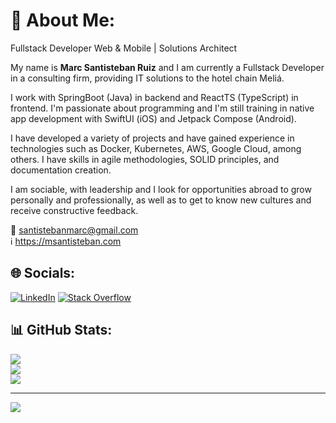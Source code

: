 # 🌟 About Me:

Fullstack Developer Web & Mobile | Solutions Architect

My name is **Marc Santisteban Ruiz** and I am currently a Fullstack Developer in a consulting firm, providing IT solutions to the hotel chain Meliá.
 
I work with SpringBoot (Java) in backend and ReactTS (TypeScript) in frontend. I'm passionate about programming and I'm still training in native app development with SwiftUI (iOS) and Jetpack Compose (Android).
 
I have developed a variety of projects and have gained experience in technologies such as Docker, Kubernetes, AWS, Google Cloud, among others. I have skills in agile methodologies, SOLID principles, and documentation creation.
 
I am sociable, with leadership and I look for opportunities abroad to grow personally and professionally, as well as to get to know new cultures and receive constructive feedback.

📩 santistebanmarc@gmail.com <br/>
ℹ️ https://msantisteban.com

## 🌐 Socials:

[![LinkedIn](https://img.shields.io/badge/LinkedIn-%230077B5.svg?logo=linkedin&logoColor=white)](https://www.linkedin.com/in/marc-santisteban-ruiz/) [![Stack Overflow](https://img.shields.io/badge/-Stackoverflow-FE7A16?logo=stack-overflow&logoColor=white)](https://stackoverflow.com/users/22357684/marc-santisteban)

## 📊 GitHub Stats:
![](https://github-readme-stats.vercel.app/api?username=D1f3r3nt&theme=dark&hide_border=false&include_all_commits=true&count_private=true)<br/>
![](https://github-readme-streak-stats.herokuapp.com/?user=D1f3r3nt&theme=dark&hide_border=false)<br/>
![](https://github-readme-stats.vercel.app/api/top-langs/?username=D1f3r3nt&theme=dark&hide_border=false&include_all_commits=true&count_private=true&layout=compact)

---
[![](https://visitcount.itsvg.in/api?id=D1f3r3nt&icon=0&color=0)](https://visitcount.itsvg.in)
